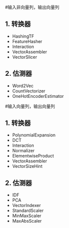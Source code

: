 #输入非向量列，输出向量列
## 1. 转换器
+ HashingTF
+ FeatureHasher
+ Interaction
+ VectorAssembler
+ VectorSlicer

## 2. 估测器
+ Word2Vec
+ CountVectorizer
+ OneHotEncoderEstimator


#输入向量列，输出向量列
## 1. 转换器
+ PolynomialExpansion
+ DCT
+ Interaction
+ Normalizer
+ ElementwiseProduct
+ VectorAssembler
+ VectorSizeHint

## 2. 估测器
+ IDF
+ PCA
+ VectorIndexer
+ StandardScaler
+ MinMaxScaler
+ MaxAbsScaler

